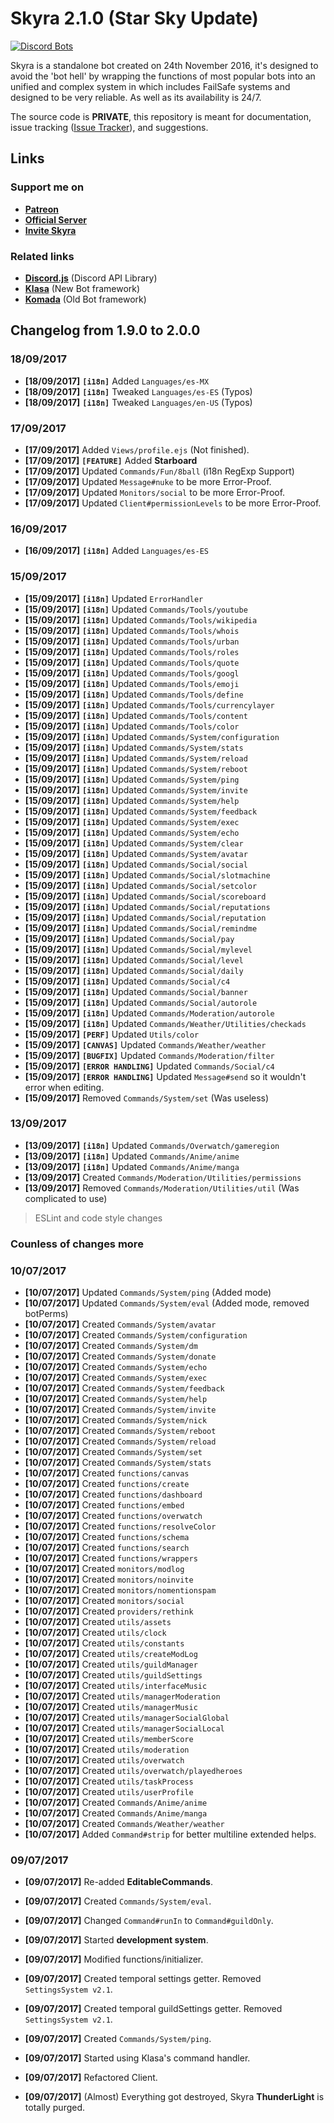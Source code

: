# Skyra 2.1.0 (Star Sky Update)

[![Discord Bots](https://discordbots.org/api/widget/status/266624760782258186.svg?noavatar=true)](https://discordbots.org/bot/266624760782258186)

Skyra is a standalone bot created on 24th November 2016, it's designed to avoid the 'bot hell' by wrapping the functions of most popular bots into an unified and complex
system in which includes FailSafe systems and designed to be very reliable. As well as its availability is 24/7.

The source code is **PRIVATE**, this repository is meant for documentation, issue tracking ([Issue Tracker](https://github.com/kyranet/Skyra/issues)), and suggestions.

## Links

### Support me on

- **[Patreon](https://www.patreon.com/kyranet)**
- **[Official Server](https://skyradiscord.com/join)**
- **[Invite Skyra](https://skyradiscord.com/invite)**

### Related links

- **[Discord.js](https://github.com/hydrabolt/discord.js)** (Discord API Library)
- **[Klasa](https://github.com/dirigeants/klasa)** (New Bot framework)
- **[Komada](https://github.com/dirigeants/komada)** (Old Bot framework)

## Changelog from 1.9.0 to 2.0.0

### 18/09/2017

- **[18/09/2017]** **`[i18n]`** Added `Languages/es-MX`
- **[18/09/2017]** **`[i18n]`** Tweaked `Languages/es-ES` (Typos)
- **[18/09/2017]** **`[i18n]`** Tweaked `Languages/en-US` (Typos)

### 17/09/2017

- **[17/09/2017]** Added `Views/profile.ejs` (Not finished).
- **[17/09/2017]** **`[FEATURE]`** Added **Starboard**
- **[17/09/2017]** Updated `Commands/Fun/8ball` (i18n RegExp Support)
- **[17/09/2017]** Updated `Message#nuke` to be more Error-Proof.
- **[17/09/2017]** Updated `Monitors/social` to be more Error-Proof.
- **[17/09/2017]** Updated `Client#permissionLevels` to be more Error-Proof.

### 16/09/2017

- **[16/09/2017]** **`[i18n]`** Added `Languages/es-ES`

### 15/09/2017

- **[15/09/2017]** **`[i18n]`** Updated `ErrorHandler`
- **[15/09/2017]** **`[i18n]`** Updated `Commands/Tools/youtube`
- **[15/09/2017]** **`[i18n]`** Updated `Commands/Tools/wikipedia`
- **[15/09/2017]** **`[i18n]`** Updated `Commands/Tools/whois`
- **[15/09/2017]** **`[i18n]`** Updated `Commands/Tools/urban`
- **[15/09/2017]** **`[i18n]`** Updated `Commands/Tools/roles`
- **[15/09/2017]** **`[i18n]`** Updated `Commands/Tools/quote`
- **[15/09/2017]** **`[i18n]`** Updated `Commands/Tools/googl`
- **[15/09/2017]** **`[i18n]`** Updated `Commands/Tools/emoji`
- **[15/09/2017]** **`[i18n]`** Updated `Commands/Tools/define`
- **[15/09/2017]** **`[i18n]`** Updated `Commands/Tools/currencylayer`
- **[15/09/2017]** **`[i18n]`** Updated `Commands/Tools/content`
- **[15/09/2017]** **`[i18n]`** Updated `Commands/Tools/color`
- **[15/09/2017]** **`[i18n]`** Updated `Commands/System/configuration`
- **[15/09/2017]** **`[i18n]`** Updated `Commands/System/stats`
- **[15/09/2017]** **`[i18n]`** Updated `Commands/System/reload`
- **[15/09/2017]** **`[i18n]`** Updated `Commands/System/reboot`
- **[15/09/2017]** **`[i18n]`** Updated `Commands/System/ping`
- **[15/09/2017]** **`[i18n]`** Updated `Commands/System/invite`
- **[15/09/2017]** **`[i18n]`** Updated `Commands/System/help`
- **[15/09/2017]** **`[i18n]`** Updated `Commands/System/feedback`
- **[15/09/2017]** **`[i18n]`** Updated `Commands/System/exec`
- **[15/09/2017]** **`[i18n]`** Updated `Commands/System/echo`
- **[15/09/2017]** **`[i18n]`** Updated `Commands/System/clear`
- **[15/09/2017]** **`[i18n]`** Updated `Commands/System/avatar`
- **[15/09/2017]** **`[i18n]`** Updated `Commands/Social/social`
- **[15/09/2017]** **`[i18n]`** Updated `Commands/Social/slotmachine`
- **[15/09/2017]** **`[i18n]`** Updated `Commands/Social/setcolor`
- **[15/09/2017]** **`[i18n]`** Updated `Commands/Social/scoreboard`
- **[15/09/2017]** **`[i18n]`** Updated `Commands/Social/reputations`
- **[15/09/2017]** **`[i18n]`** Updated `Commands/Social/reputation`
- **[15/09/2017]** **`[i18n]`** Updated `Commands/Social/remindme`
- **[15/09/2017]** **`[i18n]`** Updated `Commands/Social/pay`
- **[15/09/2017]** **`[i18n]`** Updated `Commands/Social/mylevel`
- **[15/09/2017]** **`[i18n]`** Updated `Commands/Social/level`
- **[15/09/2017]** **`[i18n]`** Updated `Commands/Social/daily`
- **[15/09/2017]** **`[i18n]`** Updated `Commands/Social/c4`
- **[15/09/2017]** **`[i18n]`** Updated `Commands/Social/banner`
- **[15/09/2017]** **`[i18n]`** Updated `Commands/Social/autorole`
- **[15/09/2017]** **`[i18n]`** Updated `Commands/Moderation/autorole`
- **[15/09/2017]** **`[i18n]`** Updated `Commands/Weather/Utilities/checkads`
- **[15/09/2017]** **`[PERF]`** Updated `Utils/color`
- **[15/09/2017]** **`[CANVAS]`** Updated `Commands/Weather/weather`
- **[15/09/2017]** **`[BUGFIX]`** Updated `Commands/Moderation/filter`
- **[15/09/2017]** **`[ERROR HANDLING]`** Updated `Commands/Social/c4`
- **[15/09/2017]** **`[ERROR HANDLING]`** Updated `Message#send` so it wouldn't error when editing.
- **[15/09/2017]** Removed `Commands/System/set` (Was useless)

### 13/09/2017

- **[13/09/2017]** **`[i18n]`** Updated `Commands/Overwatch/gameregion`
- **[13/09/2017]** **`[i18n]`** Updated `Commands/Anime/anime`
- **[13/09/2017]** **`[i18n]`** Updated `Commands/Anime/manga`
- **[13/09/2017]** Created `Commands/Moderation/Utilities/permissions`
- **[13/09/2017]** Removed `Commands/Moderation/Utilities/util` (Was complicated to use)
> ESLint and code style changes

### Counless of changes more

### 10/07/2017

- **[10/07/2017]** Updated `Commands/System/ping` (Added mode)
- **[10/07/2017]** Updated `Commands/System/eval` (Added mode, removed botPerms)
- **[10/07/2017]** Created `Commands/System/avatar`
- **[10/07/2017]** Created `Commands/System/configuration`
- **[10/07/2017]** Created `Commands/System/dm`
- **[10/07/2017]** Created `Commands/System/donate`
- **[10/07/2017]** Created `Commands/System/echo`
- **[10/07/2017]** Created `Commands/System/exec`
- **[10/07/2017]** Created `Commands/System/feedback`
- **[10/07/2017]** Created `Commands/System/help`
- **[10/07/2017]** Created `Commands/System/invite`
- **[10/07/2017]** Created `Commands/System/nick`
- **[10/07/2017]** Created `Commands/System/reboot`
- **[10/07/2017]** Created `Commands/System/reload`
- **[10/07/2017]** Created `Commands/System/set`
- **[10/07/2017]** Created `Commands/System/stats`
- **[10/07/2017]** Created `functions/canvas`
- **[10/07/2017]** Created `functions/create`
- **[10/07/2017]** Created `functions/dashboard`
- **[10/07/2017]** Created `functions/embed`
- **[10/07/2017]** Created `functions/overwatch`
- **[10/07/2017]** Created `functions/resolveColor`
- **[10/07/2017]** Created `functions/schema`
- **[10/07/2017]** Created `functions/search`
- **[10/07/2017]** Created `functions/wrappers`
- **[10/07/2017]** Created `monitors/modlog`
- **[10/07/2017]** Created `monitors/noinvite`
- **[10/07/2017]** Created `monitors/nomentionspam`
- **[10/07/2017]** Created `monitors/social`
- **[10/07/2017]** Created `providers/rethink`
- **[10/07/2017]** Created `utils/assets`
- **[10/07/2017]** Created `utils/clock`
- **[10/07/2017]** Created `utils/constants`
- **[10/07/2017]** Created `utils/createModLog`
- **[10/07/2017]** Created `utils/guildManager`
- **[10/07/2017]** Created `utils/guildSettings`
- **[10/07/2017]** Created `utils/interfaceMusic`
- **[10/07/2017]** Created `utils/managerModeration`
- **[10/07/2017]** Created `utils/managerMusic`
- **[10/07/2017]** Created `utils/managerSocialGlobal`
- **[10/07/2017]** Created `utils/managerSocialLocal`
- **[10/07/2017]** Created `utils/memberScore`
- **[10/07/2017]** Created `utils/moderation`
- **[10/07/2017]** Created `utils/overwatch`
- **[10/07/2017]** Created `utils/overwatch/playedheroes`
- **[10/07/2017]** Created `utils/taskProcess`
- **[10/07/2017]** Created `utils/userProfile`
- **[10/07/2017]** Created `Commands/Anime/anime`
- **[10/07/2017]** Created `Commands/Anime/manga`
- **[10/07/2017]** Created `Commands/Weather/weather`
- **[10/07/2017]** Added `Command#strip` for better multiline extended helps.

### 09/07/2017

- **[09/07/2017]** Re-added **EditableCommands**.
- **[09/07/2017]** Created `Commands/System/eval`.
- **[09/07/2017]** Changed `Command#runIn` to `Command#guildOnly`.
- **[09/07/2017]** Started **development system**.
- **[09/07/2017]** Modified functions/initializer.
- **[09/07/2017]** Created temporal settings getter. Removed `SettingsSystem v2.1`.
- **[09/07/2017]** Created temporal guildSettings getter. Removed `SettingsSystem v2.1`.
- **[09/07/2017]** Created `Commands/System/ping`.
- **[09/07/2017]** Started using Klasa's command handler.
- **[09/07/2017]** Refactored Client.

- **[09/07/2017]** (Almost) Everything got destroyed, Skyra **ThunderLight** is totally purged.
